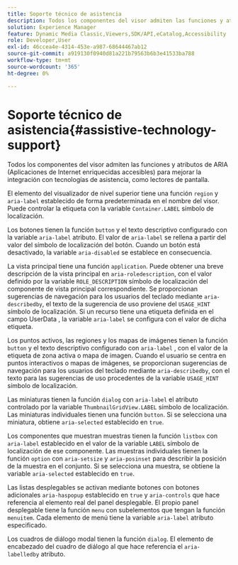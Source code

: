 ```yaml
---
title: Soporte técnico de asistencia
description: Todos los componentes del visor admiten las funciones y atributos de ARIA (Aplicaciones de Internet enriquecidas accesibles) para mejorar la integración con tecnologías de asistencia, como lectores de pantalla.
solution: Experience Manager
feature: Dynamic Media Classic,Viewers,SDK/API,eCatalog,Accessibility
role: Developer,User
exl-id: 46ccea4e-4314-453e-a987-68644467ab12
source-git-commit: a919130f0940d81a221b79563b6b3e41533ba788
workflow-type: tm+mt
source-wordcount: '365'
ht-degree: 0%

---
```


# Soporte técnico de asistencia{#assistive-technology-support}

Todos los componentes del visor admiten las funciones y atributos de ARIA (Aplicaciones de Internet enriquecidas accesibles) para mejorar la integración con tecnologías de asistencia, como lectores de pantalla.

El elemento del visualizador de nivel superior tiene una función `region` y `aria-label` establecido de forma predeterminada en el nombre del visor. Puede controlar la etiqueta con la variable `Container.LABEL` símbolo de localización.

Los botones tienen la función `button` y el texto descriptivo configurado con la variable `aria-label` atributo. El valor de `aria-label` se rellena a partir del valor del símbolo de localización del botón. Cuando un botón está desactivado, la variable `aria-disabled` se establece en consecuencia.

La vista principal tiene una función `application`. Puede obtener una breve descripción de la vista principal en `aria-roledescription`, con el valor definido por la variable `ROLE_DESCRIPTION` símbolo de localización del componente de vista principal correspondiente. Se proporcionan sugerencias de navegación para los usuarios del teclado mediante `aria-describedby`, el texto de la sugerencia de uso proviene del `USAGE_HINT` símbolo de localización. Si un recurso tiene una etiqueta definida en el campo UserData , la variable `aria-label` se configura con el valor de dicha etiqueta.

Los puntos activos, las regiones y los mapas de imágenes tienen la función `button` y el texto descriptivo configurado con `aria-label` , con el valor de la etiqueta de zona activa o mapa de imagen. Cuando el usuario se centra en puntos interactivos o mapas de imágenes, se proporcionan sugerencias de navegación para los usuarios del teclado mediante `aria-describedby`, con el texto para las sugerencias de uso procedentes de la variable `USAGE_HINT` símbolo de localización.

Las miniaturas tienen la función `dialog` con `aria-label` el atributo controlado por la variable `ThumbnailGridView.LABEL` símbolo de localización. Las miniaturas individuales tienen una función `button`. Si se selecciona una miniatura, obtiene `aria-selected` establecido en `true`.

Los componentes que muestran muestras tienen la función `listbox` con `aria-label` establecido en el valor de la variable `LABEL` símbolo de localización de ese componente. Las muestras individuales tienen la función `option` con `aria-setsize` y `aria-posinset` para describir la posición de la muestra en el conjunto. Si se selecciona una muestra, se obtiene la variable `aria-selected` establecido en `true`.

Las listas desplegables se activan mediante botones con botones adicionales `aria-haspopup` establecido en `true` y `aria-controls` que hace referencia al elemento real del panel desplegable. El propio panel desplegable tiene la función `menu` con subelementos que tengan la función `menuitem`. Cada elemento de menú tiene la variable `aria-label` atributo especificado.

Los cuadros de diálogo modal tienen la función `dialog`. El elemento de encabezado del cuadro de diálogo al que hace referencia el `aria-labelledby` atributo.
